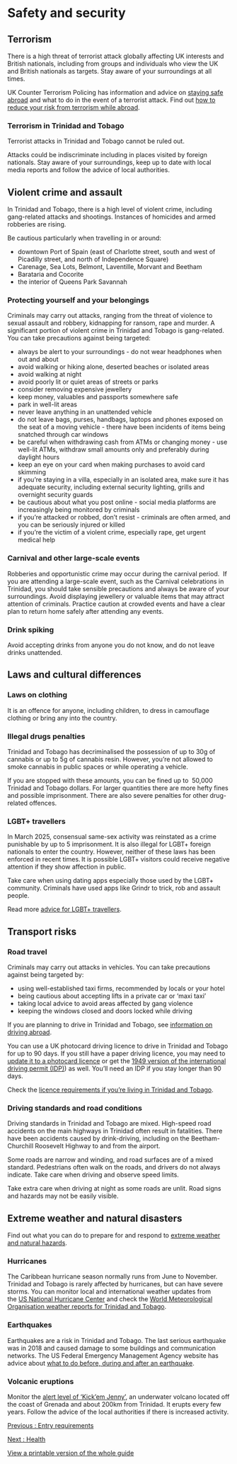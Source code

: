 # Safety and security

## Terrorism

There is a high threat of terrorist attack globally affecting UK interests and British nationals, including from groups and individuals who view the UK and British nationals as targets. Stay aware of your surroundings at all times.

UK Counter Terrorism Policing has information and advice on [staying safe abroad](https://www.counterterrorism.police.uk/safetyadvice/) and what to do in the event of a terrorist attack. Find out [how to reduce your risk from terrorism while abroad](https://www.gov.uk/guidance/reduce-your-risk-from-terrorism-while-abroad).

### Terrorism in Trinidad and Tobago

Terrorist attacks in Trinidad and Tobago cannot be ruled out.

Attacks could be indiscriminate including in places visited by foreign nationals. Stay aware of your surroundings, keep up to date with local media reports and follow the advice of local authorities.

## Violent crime and assault

In Trinidad and Tobago, there is a high level of violent crime, including gang-related attacks and shootings. Instances of homicides and armed robberies are rising.

Be cautious particularly when travelling in or around:

* downtown Port of Spain (east of Charlotte street, south and west of Picadilly street, and north of Independence Square)
* Carenage, Sea Lots, Belmont, Laventille, Morvant and Beetham
* Barataria and Cocorite
* the interior of Queens Park Savannah

### Protecting yourself and your belongings

Criminals may carry out attacks, ranging from the threat of violence to sexual assault and robbery, kidnapping for ransom, rape and murder. A significant portion of violent crime in Trinidad and Tobago is gang-related. You can take precautions against being targeted:

* always be alert to your surroundings - do not wear headphones when out and about
* avoid walking or hiking alone, deserted beaches or isolated areas
* avoid walking at night
* avoid poorly lit or quiet areas of streets or parks
* consider removing expensive jewellery
* keep money, valuables and passports somewhere safe
* park in well-lit areas
* never leave anything in an unattended vehicle
* do not leave bags, purses, handbags, laptops and phones exposed on the seat of a moving vehicle - there have been incidents of items being snatched through car windows
* be careful when withdrawing cash from ATMs or changing money - use well-lit ATMs, withdraw small amounts only and preferably during daylight hours
* keep an eye on your card when making purchases to avoid card skimming
* if you’re staying in a villa, especially in an isolated area, make sure it has adequate security, including external security lighting, grills and overnight security guards
* be cautious about what you post online - social media platforms are increasingly being monitored by criminals
* if you’re attacked or robbed, don’t resist - criminals are often armed, and you can be seriously injured or killed
* if you’re the victim of a violent crime, especially rape, get urgent medical help

### Carnival and other large-scale events

Robberies and opportunistic crime may occur during the carnival period.  If you are attending a large-scale event, such as the Carnival celebrations in Trinidad, you should take sensible precautions and always be aware of your surroundings. Avoid displaying jewellery or valuable items that may attract attention of criminals. Practice caution at crowded events and have a clear plan to return home safely after attending any events.

### Drink spiking

Avoid accepting drinks from anyone you do not know, and do not leave drinks unattended.

## Laws and cultural differences

### Laws on clothing

It is an offence for anyone, including children, to dress in camouflage clothing or bring any into the country.

### Illegal drugs penalties

Trinidad and Tobago has decriminalised the possession of up to 30g of cannabis or up to 5g of cannabis resin. However, you’re not allowed to smoke cannabis in public spaces or while operating a vehicle.

If you are stopped with these amounts, you can be fined up to  50,000 Trinidad and Tobago dollars. For larger quantities there are more hefty fines and possible imprisonment. There are also severe penalties for other drug-related offences.

### LGBT+ travellers

In March 2025, consensual same-sex activity was reinstated as a crime punishable by up to 5 imprisonment. It is also illegal for LGBT+ foreign nationals to enter the country. However, neither of these laws has been enforced in recent times. It is possible LGBT+ visitors could receive negative attention if they show affection in public.

Take care when using dating apps especially those used by the LGBT+ community. Criminals have used apps like Grindr to trick, rob and assault people.

Read more [advice for LGBT+ travellers](https://www.gov.uk/lesbian-gay-bisexual-and-transgender-foreign-travel-advice).

## Transport risks

### Road travel

Criminals may carry out attacks in vehicles. You can take precautions against being targeted by:

* using well-established taxi firms, recommended by locals or your hotel
* being cautious about accepting lifts in a private car or ‘maxi taxi’
* taking local advice to avoid areas affected by gang violence
* keeping the windows closed and doors locked while driving

If you are planning to drive in Trinidad and Tobago, see [information on driving abroad](https://www.gov.uk/driving-abroad).

You can use a UK photocard driving licence to drive in Trinidad and Tobago for up to 90 days. If you still have a paper driving licence, you may need to [update it to a photocard licence](https://www.gov.uk/exchange-paper-driving-licence) or get the [1949 version of the international driving permit (IDP)](https://www.gov.uk/driving-abroad/international-driving-permit)) as well. You’ll need an IDP if you stay longer than 90 days.

Check the [licence requirements if you’re living in Trinidad and Tobago](https://www.gov.uk/guidance/living-in-trinidad-tobago#driving-licenses-and-vehicles).

### Driving standards and road conditions

Driving standards in Trinidad and Tobago are mixed. High-speed road accidents on the main highways in Trinidad often result in fatalities. There have been accidents caused by drink-driving, including on the Beetham-Churchill Roosevelt Highway to and from the airport.

Some roads are narrow and winding, and road surfaces are of a mixed standard. Pedestrians often walk on the roads, and drivers do not always indicate. Take care when driving and observe speed limits.

Take extra care when driving at night as some roads are unlit. Road signs and hazards may not be easily visible.

## Extreme weather and natural disasters

Find out what you can do to prepare for and respond to [extreme weather and natural hazards](https://www.gov.uk/guidance/tropical-cyclones).

### Hurricanes

The Caribbean hurricane season normally runs from June to November. Trinidad and Tobago is rarely affected by hurricanes, but can have severe storms. You can monitor local and international weather updates from the [US National Hurricane Center](http://www.nhc.noaa.gov/) and check the [World Meteorological Organisation weather reports for Trinidad and Tobago](https://worldweather.wmo.int/en/country.html?countryCode=27).

### Earthquakes

Earthquakes are a risk in Trinidad and Tobago. The last serious earthquake was in 2018 and caused damage to some buildings and communication networks. The US Federal Emergency Management Agency website has advice about [what to do before, during and after an earthquake](https://www.ready.gov/earthquakes).

### Volcanic eruptions

Monitor the [alert level of ‘Kick’em Jenny’](https://safetyandsecuritynet.org/tag/kick-em-jenny/), an underwater volcano located off the coast of Grenada and about 200km from Trinidad. It erupts every few years. Follow the advice of the local authorities if there is increased activity.

[Previous
:
Entry requirements](/foreign-travel-advice/trinidad-and-tobago/entry-requirements)

[Next
:
Health](/foreign-travel-advice/trinidad-and-tobago/health)

[View a printable version of the whole guide](/foreign-travel-advice/trinidad-and-tobago/print)